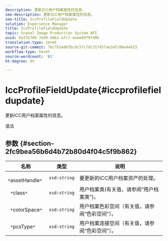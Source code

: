 ```yaml
---
description: 更新ICC用户档案属性的信息。
seo-description: 更新ICC用户档案属性的信息。
seo-title: IccProfileFieldUpdate
solution: Experience Manager
title: IccProfileFieldUpdate
topic: Scene7 Image Production System API
uuid: 0a37e7d9-7ed9-4db2-afc7-eaee69f97d9b
translation-type: tm+mt
source-git-commit: 7bc7b3a86fbcdc57cfdc31745fae3afc06e44b15
workflow-type: tm+mt
source-wordcount: '61'
ht-degree: 9%

---
```



# IccProfileFieldUpdate{#iccprofilefieldupdate}

更新ICC用户档案属性的信息。

语法

## 参数 {#section-2fc9bea56b6d4b72b80d4f04c5f9b862}

| 名称 | 类型 | 说明 |
|---|---|---|
| ` *`assetHandle`*` | `xsd:string` | 要更新的ICC用户档案资产的处理。 |
| ` *`class`*` | `xsd:string` | 用户档案类(有关值，请参阅“用户档案类”)。 |
| ` *`colorSpace`*` | `xsd:string` | 用户档案色彩空间（有关值，请参阅“色彩空间”）。 |
| ` *`pcsType`*` | `xsd:string` | 用户档案连接空间（有关值，请参阅“色彩空间”）。 |

